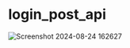 # login_post_api
![Screenshot 2024-08-24 162627](https://github.com/user-attachments/assets/6289a323-0739-4139-820c-8dd8c402dde0)
